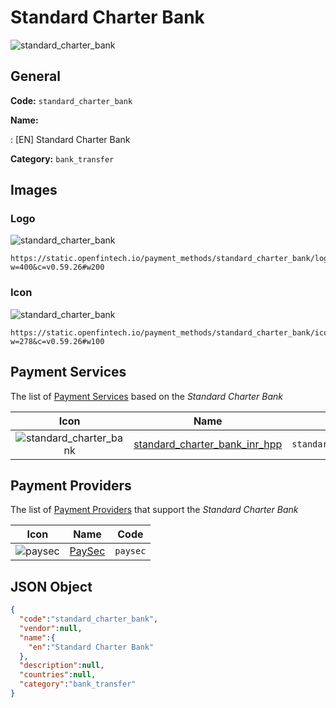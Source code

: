 
# Standard Charter Bank 
![standard_charter_bank](https://static.openfintech.io/payment_methods/standard_charter_bank/logo.svg?w=400&c=v0.59.26#w200)  

## General 
**Code:** `standard_charter_bank` 
 
**Name:** 
 
:	[EN] Standard Charter Bank 
 
**Category:** `bank_transfer` 
 

## Images 

### Logo 
![standard_charter_bank](https://static.openfintech.io/payment_methods/standard_charter_bank/logo.svg?w=400&c=v0.59.26#w200)  

```
https://static.openfintech.io/payment_methods/standard_charter_bank/logo.svg?w=400&c=v0.59.26#w200
```  

### Icon 
![standard_charter_bank](https://static.openfintech.io/payment_methods/standard_charter_bank/icon.svg?w=278&c=v0.59.26#w100)  

```
https://static.openfintech.io/payment_methods/standard_charter_bank/icon.svg?w=278&c=v0.59.26#w100
```  

## Payment Services 
 
The list of [Payment Services](/payment-services/) based on the _Standard Charter Bank_ 

|Icon|Name|Code| 
|:---:|:---:|:---:| 
|![standard_charter_bank](https://static.openfintech.io/payment_methods/standard_charter_bank/icon.svg?w=278&c=v0.59.26#w100) |[standard_charter_bank_inr_hpp](/payment-services/standard_charter_bank_inr_hpp/)|`standard_charter_bank_inr_hpp`| 
 

## Payment Providers 
 
The list of [Payment Providers](/payment-providers/) that support the _Standard Charter Bank_ 

|Icon|Name|Code| 
|:---:|:---:|:---:| 
|![paysec](https://static.openfintech.io/payment_providers/paysec/icon.svg?w=278&c=v0.59.26#w100) |[PaySec](/payment-providers/paysec/)|`paysec`| 
 

## JSON Object 

```json
{
  "code":"standard_charter_bank",
  "vendor":null,
  "name":{
    "en":"Standard Charter Bank"
  },
  "description":null,
  "countries":null,
  "category":"bank_transfer"
}
```  
